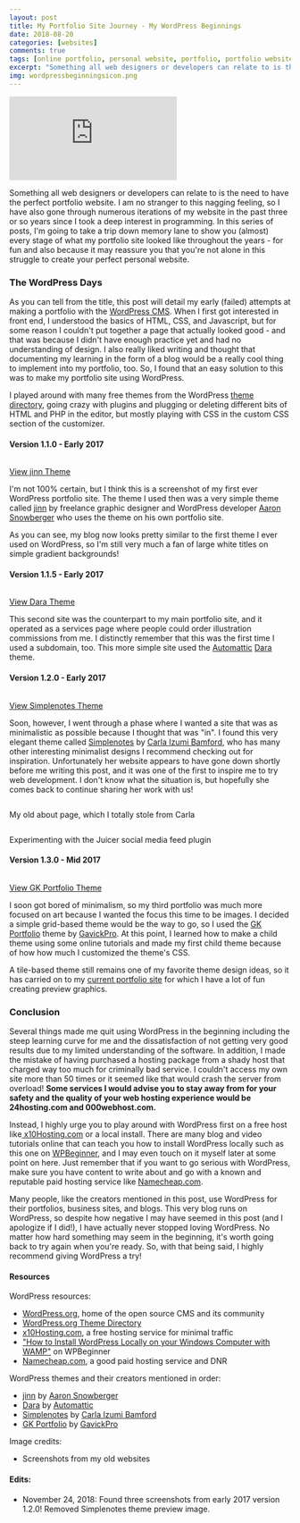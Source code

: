 ```yaml
---
layout: post
title: My Portfolio Site Journey - My WordPress Beginnings
date: 2018-08-20
categories: [websites]
comments: true
tags: [online portfolio, personal website, portfolio, portfolio website, web design, web development, wordpress]
excerpt: "Something all web designers or developers can relate to is the need to have the perfect portfolio website. I am no stranger to this nagging feeling, so I have also gone through numerous iterations of my website in the past three or so years since I took a deep interest in programming. In this series of posts, I'm going to take a trip down memory lane to show you (almost) every stage of what my portfolio site looked like throughout the years - for fun and also because it may reassure you that you're not alone in this struggle to create your perfect personal website."
img: wordpressbeginningsicon.png
---
```


<iframe class="video" src="https://www.youtube.com/embed/IGOW13_v0lE" frameborder="0" allow="accelerometer; autoplay; encrypted-media; gyroscope; picture-in-picture" allowfullscreen></iframe>

<p><first-letter>S</first-letter>omething all web designers or developers can relate to is the need to have the perfect portfolio website. I am no stranger to this nagging feeling, so I have also gone through numerous iterations of my website in the past three or so years since I took a deep interest in programming. In this series of posts, I'm going to take a trip down memory lane to show you (almost) every stage of what my portfolio site looked like throughout the years - for fun and also because it may reassure you that you're not alone in this struggle to create your perfect personal website.</p>

<h3>The WordPress Days</h3>

<p>As you can tell from the title, this post will detail my early (failed) attempts at making a portfolio with the <a href="https://wordpress.org" target="_blank">WordPress CMS</a>. When I first got interested in front end, I understood the basics of HTML, CSS, and Javascript, but for some reason I couldn't put together a page that actually looked good - and that was because I didn't have enough practice yet and had no understanding of design. I also really liked writing and thought that documenting my learning in the form of a blog would be a really cool thing to implement into my portfolio, too. So, I found that an easy solution to this was to make my portfolio site using WordPress.</p>

<p>I played around with many free themes from the WordPress <a href="https://wordpress.org/themes/" target="_blank">theme directory</a>, going crazy with plugins and plugging or deleting different bits of HTML and PHP in the editor, but mostly playing with CSS in the custom CSS section of the customizer.</p>

<h4>Version 1.1.0 - Early 2017</h4>

<img src="https://lizlorena.com/img/wpportfolio1.png" alt="" class="img-fluid"/>

<p class="caption"><a href="https://wordpress.org/themes/jinn/" target="_blank">View jinn Theme</a></p>

<p>I'm not 100% certain, but I think this is a screenshot of my first ever WordPress portfolio site. The theme I used then was a very simple theme called <a href="https://wordpress.org/themes/jinn/" target="_blank">jinn</a> by freelance graphic designer and WordPress developer <a href="https://www.aaronsnowberger.com/" target="_blank">Aaron Snowberger</a> who uses the theme on his own portfolio site.</p>

<p>As you can see, my blog now looks pretty similar to the first theme I ever used on WordPress, so I'm still very much a fan of large white titles on simple gradient backgrounds!</p>

<h4>Version 1.1.5 - Early 2017</h4>

<img src="https://lizlorena.com/img/artportfoliositescreenshot.png" alt="" class="img-fluid"/>

<p class="caption"><a href="https://wordpress.org/themes/dara/" target="_blank">View Dara Theme</a></p>

<p>This second site was the counterpart to my main portfolio site, and it operated as a services page where people could order illustration commissions from me. I distinctly remember that this was the first time I used a subdomain, too. This more simple site used the <a href="https://automattic.com/" target="_blank">Automattic</a> <a href="https://wordpress.org/themes/dara/" target="_blank">Dara</a> theme.</p>

<h4>Version 1.2.0 - Early 2017</h4>

<img src="https://lizlorena.com/img/PortfolioSite.png" alt="" class="img-fluid"/>

<p class="caption"><a rel="noreferrer noopener" href="https://wordpress.org/themes/simplenotes/" target="_blank">View Simplenotes Theme</a></p>

<p>Soon, however, I went through a phase where I wanted a site that was as minimalistic as possible because I thought that was "in". I found this very elegant theme called <a href="https://wordpress.org/themes/simplenotes/" target="_blank">Simplenotes</a> by <a href="https://www.behance.net/carla-izumi-bamford" target="_blank">Carla Izumi Bamford</a>, who has many other interesting minimalist designs I recommend checking out for inspiration. Unfortunately her website appears to have gone down shortly before me writing this post, and it was one of the first to inspire me to try web development. I don't know what the situation is, but hopefully she comes back to continue sharing her work with us!</p>

<img src="https://lizlorena.com/img/PortfolioSite3.png" alt="" class="img-fluid"/>

<p class="caption">My old about page, which I totally stole from Carla</p>

<img src="https://lizlorena.com/img/PortfolioSite2.png" alt="" class="img-fluid"/>

<p class="caption">Experimenting with the Juicer social media feed plugin</p>

<h4>Version 1.3.0 - Mid 2017</h4>

<img src="https://lizlorena.com/img/wpportfolio3gk.png" alt="" class="img-fluid"/>

<p class="caption"><a href="https://wordpress.org/themes/gk-portfolio/" target="_blank">View GK Portfolio Theme</a></p>

<p>I soon got bored of minimalism, so my third portfolio was much more focused on art because I wanted the focus this time to be images. I decided a simple grid-based theme would be the way to go, so I used the <a href="https://wordpress.org/themes/gk-portfolio/" target="_blank">GK Portfolio</a> theme by <a href="https://www.gavick.com/" target="_blank">GavickPro</a>. At this point, I learned how to make a child theme using some online tutorials and made my first child theme because of how how much I customized the theme's CSS.</p>

<p>A tile-based theme still remains one of my favorite theme design ideas, so it has carried on to my <a href="https://byliz.github.io" target="_blank">current portfolio site</a> for which I have a lot of fun creating preview graphics.</p>

<h3>Conclusion</h3>

<p>Several things made me quit using WordPress in the beginning including the steep learning curve for me and the dissatisfaction of not getting very good results due to my limited understanding of the software. In addition, I made the mistake of having purchased a hosting package from a shady host that charged way too much for criminally bad service. I couldn't access my own site more than 50 times or it seemed like that would crash the server from overload! <strong>Some services I would advise you to stay away from for your safety and the quality of your web hosting experience would be 24hosting.com and 000webhost.com.</strong></p>

<p>Instead, I highly urge you to play around with WordPress first on a free host like<a href="https://x10hosting.com" target="_blank"> x10Hosting.com</a> or a local install. There are many blog and video tutorials online that can teach you how to install WordPress locally such as this one on <a href="https://www.wpbeginner.com/wp-tutorials/how-to-install-wordpress-on-your-windows-computer-using-wamp/" target="_blank">WPBeginner</a>, and I may even touch on it myself later at some point on here. Just remember that if you want to go serious with WordPress, make sure you have content to write about and go with a known and reputable paid hosting service like <a href="https://namecheap.com" target="_blank">Namecheap.com</a>.</p>

<p>Many people, like the creators mentioned in this post, use WordPress for their portfolios, business sites, and blogs. This very blog runs on WordPress, so despite how negative I may have seemed in this post (and I apologize if I did!), I have actually never stopped loving WordPress. No matter how hard something may seem in the beginning, it's worth going back to try again when you're ready. So, with that being said, I highly recommend giving WordPress a try!</p>

<h4>Resources</h4>

<p>WordPress resources:</p>

<ul>
	<li><a href="https://wordpress.org/download" target="_blank">WordPress.org</a>, home of the open source CMS and its community</li>
	<li><a href="https://wordpress.org/themes/" target="_blank">WordPress.org Theme Directory</a></li>
	<li><a href="https://x10hosting.com" target="_blank">x10Hosting.com</a>, a free hosting service for minimal traffic</li>
	<li><a href="https://www.wpbeginner.com/wp-tutorials/how-to-install-wordpress-on-your-windows-computer-using-wamp/" target="_blank">"How to Install WordPress Locally on your Windows Computer with WAMP"</a> on WPBeginner</li>
	<li><a href="https://namecheap.com" target="_blank">Namecheap.com</a>, a good paid hosting service and DNR</li>
</ul>

<p>WordPress themes and their creators mentioned in order:</p>

<ul>
	<li><a href="https://wordpress.org/themes/jinn/" target="_blank">jinn</a> by <a href="https://www.aaronsnowberger.com/" target="_blank">Aaron Snowberger</a></li>
	<li><a href="https://wordpress.org/themes/dara/" target="_blank">Dara</a> by <a href="https://automattic.com/" target="_blank">Automattic</a></li>
	<li><a href="https://wordpress.org/themes/simplenotes/" target="_blank">Simplenotes</a> by <a href="https://www.behance.net/carla-izumi-bamford" target="_blank">Carla Izumi Bamford</a></li>
	<li><a href="https://wordpress.org/themes/gk-portfolio/" target="_blank">GK Portfolio</a> by <a href="https://www.gavick.com/" target="_blank">GavickPro</a></li>
</ul>

<p>Image credits:</p>

<ul>
	<li>Screenshots from my old websites</li>
</ul>

<h4>Edits:</h4>

<ul>
	<li>November 24, 2018: Found three screenshots from early 2017 version 1.2.0! Removed Simplenotes theme preview image.</li>
</ul>